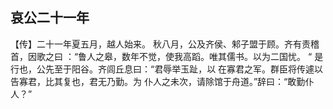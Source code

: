 ## 哀公二十一年

【传】二十一年夏五月，越人始来。
秋八月，公及齐侯、邾子盟于顾。齐有责稽首，因歌之曰
：“鲁人之皋，数年不觉，使我高蹈。唯其儒书。以为二国忧。
“
是行也，公先至于阳谷。齐闾丘息曰：“君辱举玉趾，以
在寡君之军。群臣将传遽以告寡君，比其复也，君无乃勤。为
仆人之未次，请除馆于舟道。”辞曰：“敢勤仆人？”  

